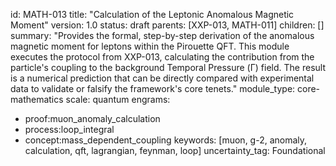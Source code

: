 id: MATH-013
title: "Calculation of the Leptonic Anomalous Magnetic Moment"
version: 1.0
status: draft
parents: [XXP-013, MATH-011]
children: []
summary: "Provides the formal, step-by-step derivation of the anomalous magnetic moment for leptons within the Pirouette QFT. This module executes the protocol from XXP-013, calculating the contribution from the particle's coupling to the background Temporal Pressure (Γ) field. The result is a numerical prediction that can be directly compared with experimental data to validate or falsify the framework's core tenets."
module_type: core-mathematics
scale: quantum
engrams:
 - proof:muon_anomaly_calculation
 - process:loop_integral
 - concept:mass_dependent_coupling
keywords: [muon, g-2, anomaly, calculation, qft, lagrangian, feynman, loop]
uncertainty_tag: Foundational